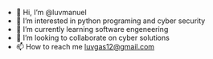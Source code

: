 - 👋 Hi, I’m @luvmanuel
- 👀 I’m interested in python programing and cyber security
- 🌱 I’m currently learning software engeneering
- 💞️ I’m looking to collaborate on cyber solutions
- 📫 How to reach me luvgas12@gmail.com

<!---
luvmanuel/luvmanuel is a ✨ cyber security enthusiast ✨ repository because its `README.md` (this file) appears on your GitHub profile.
You can click the Preview link to take a look at your changes.
--->
